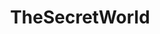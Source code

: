 ---
title: TheSecretWorld
crosslinks:
- SecretWorldLegends
- autotldr
- pcmasterrace
- GameDeals
- GameTrade
---